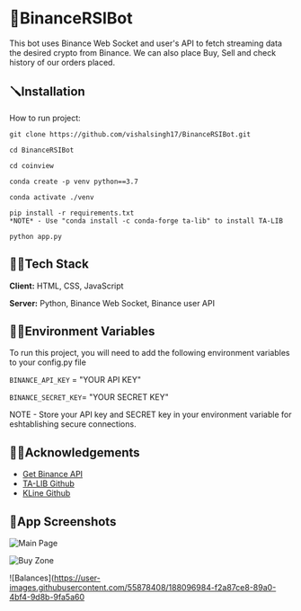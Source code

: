 
# 🤖BinanceRSIBot

This bot uses Binance Web Socket and user's API to fetch streaming data the desired crypto from Binance. We can also place Buy, Sell and check history of our orders placed. 



## 🪛Installation

How to run project:

```
git clone https://github.com/vishalsingh17/BinanceRSIBot.git
```
```
cd BinanceRSIBot
```
```
cd coinview
```
```
conda create -p venv python==3.7
```
```
conda activate ./venv
```
```
pip install -r requirements.txt
*NOTE* - Use "conda install -c conda-forge ta-lib" to install TA-LIB
```
```
python app.py
```
## 👨‍💻Tech Stack

**Client:** HTML, CSS, JavaScript

**Server:** Python, Binance Web Socket, Binance user API


## 🕵️‍♂️Environment Variables

To run this project, you will need to add the following environment variables to your config.py file

`BINANCE_API_KEY` = "YOUR API KEY"

`BINANCE_SECRET_KEY`= "YOUR SECRET KEY"

NOTE - Store your API key and SECRET key in your environment variable for eshtablishing secure connections.

## ✍🏻Acknowledgements

 - [Get Binance API](https://www.binance.com/en/support/faq/360002502072)
 - [TA-LIB Github](https://github.com/mrjbq7/ta-lib)
 - [KLine Github](https://github.com/binance/binance-spot-api-docs/blob/master/rest-api.md#klinecandlestick-data)

## 🎯App Screenshots

![Main Page](https://user-images.githubusercontent.com/55878408/188097160-90de3b7a-64ae-4953-8bef-cf9dd703f969.png)

![Buy Zone](https://user-images.githubusercontent.com/55878408/188097150-5a326880-7edd-4447-98d0-934abed8234e.png)

![Balances](https://user-images.githubusercontent.com/55878408/188096984-f2a87ce8-89a0-4bf4-9d8b-9fa5a60